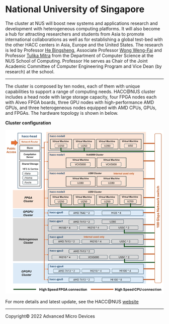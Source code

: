 # National University of Singapore

The cluster at NUS will boost new systems and applications research and development with heterogeneous computing platforms. It will also become a hub for attracting researchers and students from Asia to promote international collaborations as well as for establishing a global test-bed with the other HACC centers in Asia, Europe and the United States.
The research is led by Professor [He Bingsheng](https://www.comp.nus.edu.sg/cs/bio/hebs/), Associate Professor [Wong Weng-Fai](https://www.comp.nus.edu.sg/cs/bio/wongwf/) and Professor [Tulika Mitra](https://www.comp.nus.edu.sg/cs/bio/tulika/) from the Department of Computer Science at the NUS School of Computing. Professor He serves as Chair of the Joint Academic Committee of Computer Engineering Program and Vice Dean (by research) at the school.

------------
The cluster is composed by ten nodes, each of them with unique capabilities to support a range of computing needs. HACC@NUS cluster includes a head node with large storage capacity, four FPGA nodes each with Alveo FPGA boards, three GPU nodes with high-performance AMD GPUs, and three heterogeneous nodes equipped with AMD CPUs, GPUs, and FPGAs.
The hardware topology is shown in below.

**Cluster configuration**

<img src="images/nus/xacc_nus.PNG" alt="NUS" class="responsive">


For more details and latest update, see the HACC@NUS [website](https://xacchead.d2.comp.nus.edu.sg/)

---------------------------------------
<p class="copyright">Copyright&copy; 2022 Advanced Micro Devices</p>

